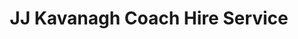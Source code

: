 ---
title: "JJ Kavanagh Coach Hire Service"
address: "Main Street, Urlingford, Co. Kilkenny"
tel: "+353 (0)56 883 1106"
county: "Kilkenny"
category: "Bus Services"
type: "Content"
lat: "52.717899322509766"
lng: "-7.59987211227417"
---